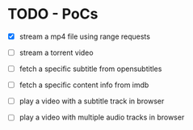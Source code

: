 # TODO - PoCs
- [X] stream a mp4 file using range requests
- [ ] stream a torrent video
- [ ] fetch a specific subtitle from opensubtitles
- [ ] fetch a specific content info from imdb
- [ ] play a video with a subtitle track in browser
- [ ] play a video with multiple audio tracks in browser

